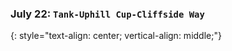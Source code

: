 ### July 22:  **`Tank-Uphill Cup-Cliffside Way`**
{: style="text-align: center; vertical-align: middle;"}
